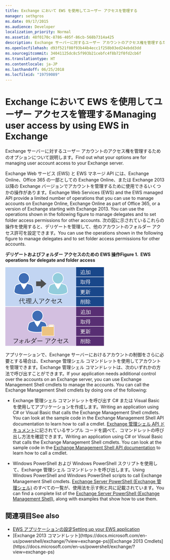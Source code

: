 ```yaml
---
title: Exchange において EWS を使用してユーザー アクセスを管理する
manager: sethgros
ms.date: 09/17/2015
ms.audience: Developer
localization_priority: Normal
ms.assetid: 48f0170c-8786-405f-86cb-568b7314a425
description: Exchange サーバーに対するユーザー アカウントのアクセス権を管理するためのオプションについて説明します。
ms.openlocfilehash: d93f521f08f93b44b4ecc1f258b03ed24ebdd3dd
ms.sourcegitcommit: 34041125dc8c5f993b21cebfc4f8b72f0fd2cb6f
ms.translationtype: HT
ms.contentlocale: ja-JP
ms.lasthandoff: 06/25/2018
ms.locfileid: "19759089"
---
```

# <a name="managing-user-access-by-using-ews-in-exchange"></a><span data-ttu-id="9b2f5-103">Exchange において EWS を使用してユーザー アクセスを管理する</span><span class="sxs-lookup"><span data-stu-id="9b2f5-103">Managing user access by using EWS in Exchange</span></span>

<span data-ttu-id="9b2f5-104">Exchange サーバーに対するユーザー アカウントのアクセス権を管理するためのオプションについて説明します。</span><span class="sxs-lookup"><span data-stu-id="9b2f5-104">Find out what your options are for managing user account access to your Exchange server.</span></span>
  
<span data-ttu-id="9b2f5-105">Exchange Web サービス (EWS) と EWS マネージ API には、Exchange Online、Office 365 の一部としての Exchange Online、または Exchange 2013 以降の Exchange バージョンでアカウントを管理するために使用できるいくつかの操作があります。</span><span class="sxs-lookup"><span data-stu-id="9b2f5-105">Exchange Web Services (EWS) and the EWS managed API provide a limited number of operations that you can use to manage accounts on Exchange Online, Exchange Online as part of Office 365, or  a version of Exchange starting with Exchange 2013. You can use the operations shown in the following figure to manage delegates and to set folder access permissions for other accounts.</span></span> <span data-ttu-id="9b2f5-106">次の図に示されているこれらの操作を使用すると、デリゲートを管理して、他のアカウントのフォルダー アクセス許可を設定できます。</span><span class="sxs-lookup"><span data-stu-id="9b2f5-106">You can use the operations shown in the following figure to manage delegates and to set folder access permissions for other accounts.</span></span> 
  
<span data-ttu-id="9b2f5-107">**デリゲートおよびフォルダー アクセスのための EWS 操作**</span><span class="sxs-lookup"><span data-stu-id="9b2f5-107">**Figure 1.  EWS operations for delegate and folder access**</span></span>

![EWS ユーザー管理オプション](media/Exchange_ManagingUserAccess_1.png)
  
<span data-ttu-id="9b2f5-p102">アプリケーションで、Exchange サーバーにおけるアカウントの制御をさらに必要とする場合は、Exchange 管理シェル コマンドレットを使用してアカウントを管理できます。Exchange 管理シェル コマンドレットは、次のいずれかの方法で呼び出すことができます。</span><span class="sxs-lookup"><span data-stu-id="9b2f5-p102">If your application needs additional control over the accounts on an Exchange server, you can use Exchange Management Shell cmdlets to manage the accounts. You can call the Exchange Management Shell cmdlets by doing one of the following:</span></span>
  
- <span data-ttu-id="9b2f5-111">Exchange 管理シェル コマンドレットを呼び出す C# または Visual Basic を使用してアプリケーションを作成します。</span><span class="sxs-lookup"><span data-stu-id="9b2f5-111">Writing an application using C# or Visual Basic that calls the Exchange Management Shell cmdlets. You can look at the sample code in the Exchange Management Shell API documentation to learn how to call a cmdlet.</span></span> <span data-ttu-id="9b2f5-112">[Exchange 管理シェル API ドキュメント](../management/exchange-management-shell.md)に記されているサンプル コードを調べて、コマンドレットの呼び出し方法を確認できます。</span><span class="sxs-lookup"><span data-stu-id="9b2f5-112">Writing an application using C# or Visual Basic that calls the Exchange Management Shell cmdlets. You can look at the sample code in the [Exchange Management Shell API documentation](../management/exchange-management-shell.md) to learn how to call a cmdlet.</span></span> 
    
- <span data-ttu-id="9b2f5-113">Windows PowerShell および Windows PowerShell スクリプトを使用して、Exchange 管理シェル コマンドレットを呼び出します。</span><span class="sxs-lookup"><span data-stu-id="9b2f5-113">Using Windows PowerShell and Windows PowerShell scripts to call Exchange Management Shell cmdlets.</span></span> <span data-ttu-id="9b2f5-114">
  [Exchange Server PowerShell (Exchange 管理シェル)](https://docs.microsoft.com/en-us/powershell/exchange/exchange-server/exchange-management-shell?view=exchange-ps) のすべての一覧が、使用法を示す例と共に記載されています。</span><span class="sxs-lookup"><span data-stu-id="9b2f5-114">You can find a complete list of the [Exchange Server PowerShell (Exchange Management Shell)](https://docs.microsoft.com/en-us/powershell/exchange/exchange-server/exchange-management-shell?view=exchange-ps), along with examples that show how to use them.</span></span> 
    
## <a name="see-also"></a><span data-ttu-id="9b2f5-115">関連項目</span><span class="sxs-lookup"><span data-stu-id="9b2f5-115">See also</span></span>

- [<span data-ttu-id="9b2f5-116">EWS アプリケーションの設定</span><span class="sxs-lookup"><span data-stu-id="9b2f5-116">Setting up your EWS application</span></span>](setting-up-your-ews-application.md)   
- <span data-ttu-id="9b2f5-117">
  [Exchange 2013 コマンドレット](https://docs.microsoft.com/en-us/powershell/exchange/?view=exchange-ps)</span><span class="sxs-lookup"><span data-stu-id="9b2f5-117">[Exchange 2013 Cmdlets](https://docs.microsoft.com/en-us/powershell/exchange/?view=exchange-ps)</span></span>  
    

